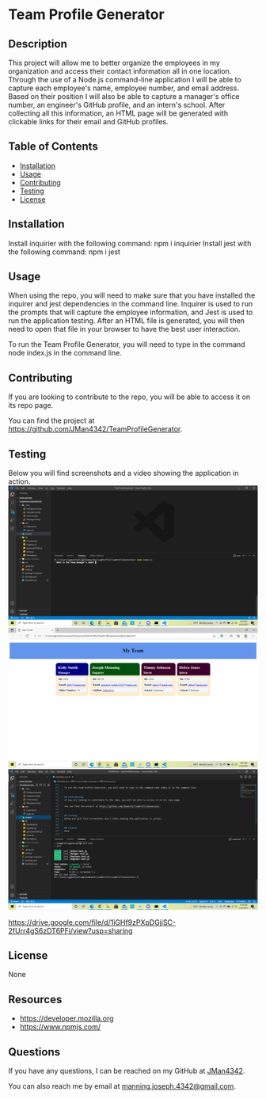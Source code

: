 # Team Profile Generator
  
  

  ## Description
  This project will allow me to better organize the employees in my organization and access their contact information all in one location.  Through the use of a Node.js command-line application I will be able to capture each employee's name, employee number, and email address.  Based on their position I will also be able to capture a manager's office number, an engineer's GitHub profile, and an intern's school.  After collecting all this information, an HTML page will be generated with clickable links for their email and GitHub profiles.


  ## Table of Contents

  - [Installation](#installation)
  - [Usage](#usage)
  - [Contributing](#contributing)
  - [Testing](#testing)
  - [License](#license)


  ## Installation
  Install inquirier with the following command: npm i inquirier 
  Install jest with the following command: npm i jest
  

  ## Usage
  When using the repo, you will need to make sure that you have installed the inquirer and jest dependencies in the command line.  Inquirer is used to run the prompts that will capture the employee information, and Jest is used to run the application testing.  After an HTML file is generated, you will then need to open that file in your browser to have the best user interaction.

  To run the Team Profile Generator, you will need to type in the command node index.js in the command line.


  ## Contributing
  If you are looking to contribute to the repo, you will be able to access it on its repo page.

  You can find the project at https://github.com/JMan4342/TeamProfileGenerator.
  

  ## Testing
  Below you will find screenshots and a video showing the application in action.
  ![Executing application](./images/TeamProfile_execute.png)
  ![Brownser view](./images/TeamProfile_browser.png)
  ![Application test pass](./images/TeamProfile_test.pass.png)

  https://drive.google.com/file/d/1iGHf9zPXpDGjjSC-2fUrr4gS6zDT6PFi/view?usp=sharing
  

  ## License
  None
  

  ## Resources
  - https://developer.mozilla.org
  - https://www.npmjs.com/
  

  ## Questions
  If you have any questions, I can be reached on my GitHub at [JMan4342](https://github.com/JMan4342).

  You can also reach me by email at manning.joseph.4342@gmail.com.